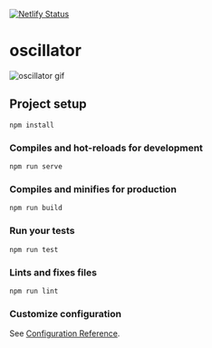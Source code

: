 [![Netlify Status](https://api.netlify.com/api/v1/badges/c4758bcc-7704-4c15-9c28-76d3b9e4d846/deploy-status)](https://app.netlify.com/sites/classcimatsuo-vue-p5/deploys)

# oscillator
![oscillator gif](https://raw.githubusercontent.com/classicmatsuo/Vue-P5/master/p5.gif)


## Project setup
```
npm install
```

### Compiles and hot-reloads for development
```
npm run serve
```

### Compiles and minifies for production
```
npm run build
```

### Run your tests
```
npm run test
```

### Lints and fixes files
```
npm run lint
```

### Customize configuration
See [Configuration Reference](https://cli.vuejs.org/config/).
